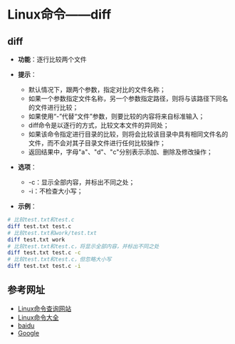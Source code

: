 # Linux命令——diff

## diff
* **功能**：逐行比较两个文件

* **提示**：
	* 默认情况下，跟两个参数，指定对比的文件名称；
	* 如果一个参数指定文件名称，另一个参数指定路径，则将与该路径下同名的文件进行比较；
	* 如果使用“-”代替“文件”参数，则要比较的内容将来自标准输入；
	* diff命令是以逐行的方式，比较文本文件的异同处；
	* 如果该命令指定进行目录的比较，则将会比较该目录中具有相同文件名的文件，而不会对其子目录文件进行任何比较操作；
	* 返回结果中，字母"a"、"d"、"c"分别表示添加、删除及修改操作；
* **选项**： 
	* -c：显示全部内容，并标出不同之处；
	* -i：不检查大小写；

* **示例**：
```bash
# 比较test.txt和test.c
diff test.txt test.c
# 比较test.txt和work/test.txt
diff test.txt work
# 比较test.txt和test.c，将显示全部内容，并标出不同之处
diff test.txt test.c -c
# 比较test.txt和test.c，但忽略大小写
diff test.txt test.c -i
```

## 参考网址
* [Linux命令查询网站](http://www.lx138.com/)
* [Linux命令大全](http://man.linuxde.net/)
* [baidu](http://baidu.com/)
* [Google](http://google.com.hk)
